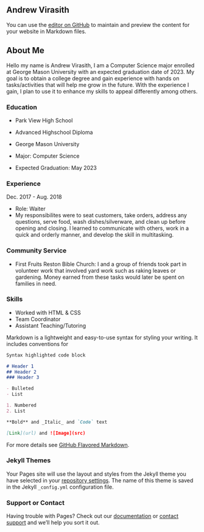 ## Andrew Virasith

You can use the [editor on GitHub](https://github.com/AndrewVirasith/andrewvirasith.github.io/edit/master/index.md) to maintain and preview the content for your website in Markdown files.
## About Me
Hello my name is Andrew Virasith, I am a Computer Science major enrolled at George Mason University with an expected graduation date of 2023. My goal is to obtain a college degree and gain experience with hands on tasks/activities that will help me grow in the future. With the experience I gain, I plan to use it to enhance my skills to appeal differently among others. 

### Education
- Park View High School
- Advanced Highschool Diploma

- George Mason University
- Major: Computer Science
- Expected Graduation: May 2023

### Experience
Dec. 2017 - Aug. 2018 
- Role: Waiter
- My responsibilites were to seat customers, take orders, address any questions, serve food, wash dishes/silverware, and clean up before opening and closing. I learned to communicate with others, work in a quick and orderly manner, and develop the skill in multitasking.

### Community Service
- First Fruits Reston Bible Church: I and a group of friends took part in volunteer work that involved yard work such as raking leaves or gardening. Money earned from these tasks would later be spent on families in need.

### Skills
- Worked with HTML & CSS
- Team Coordinator 
- Assistant Teaching/Tutoring 

Markdown is a lightweight and easy-to-use syntax for styling your writing. It includes conventions for

```markdown
Syntax highlighted code block

# Header 1
## Header 2
### Header 3

- Bulleted
- List

1. Numbered
2. List

**Bold** and _Italic_ and `Code` text

[Link](url) and ![Image](src)
```

For more details see [GitHub Flavored Markdown](https://guides.github.com/features/mastering-markdown/).

### Jekyll Themes

Your Pages site will use the layout and styles from the Jekyll theme you have selected in your [repository settings](https://github.com/AndrewVirasith/andrewvirasith.github.io/settings). The name of this theme is saved in the Jekyll `_config.yml` configuration file.

### Support or Contact

Having trouble with Pages? Check out our [documentation](https://help.github.com/categories/github-pages-basics/) or [contact support](https://github.com/contact) and we’ll help you sort it out.
